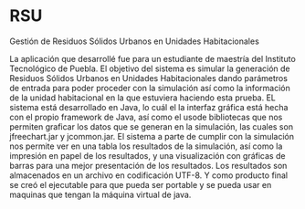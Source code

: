 # RSU
Gestión de Residuos Sólidos Urbanos
en Unidades Habitacionales

La aplicación que desarrollé fue para un estudiante de maestría del Instituto Tecnológico de Puebla.
El objetivo del sistema es simular la generación de Residuos Sólidos Urbanos en Unidades Habitacionales dando parámetros de entrada
para poder proceder con la simulación así como la información de la unidad habitacional en la que estuviera haciendo esta prueba.
EL sistema está desarrollado en Java, lo cuál el la interfaz gráfica está hecha con el propio framework de Java, así como el usode bibliotecas
que nos permiten graficar los datos que se generan en la simulación, las cuales son jfreechart.jar y jcommon.jar.
El sistema a parte de cumplir con la simulación nos permite ver en una tabla los resultados de la simulación, así como la impresión en 
papel de los resultados, y una visualización con gráficas de barras para una mejor presentación de los resultados.
Los resultados son almacenados en un archivo en codificación UTF-8.
Y como producto final se creó el ejecutable para que pueda ser portable y se pueda usar en maquinas que tengan la máquina virtual de java.
